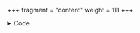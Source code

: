 +++
fragment = "content"
weight = 111
+++

<details><summary>Code</summary>
```
+++
fragment = "nav"
#disabled = true
date = "2018-05-17"
weight = 110
background = "secondary"

# Branding options
[asset]
  image = "logo.svg"
  text = "Syna"

[repo_button]
  url = "https://github.com/okkur/syna"
  text = "Star" # default: "Star"
  icon = "fab fa-github" # defaults: "fab fa-github"
+++
```
</details>
